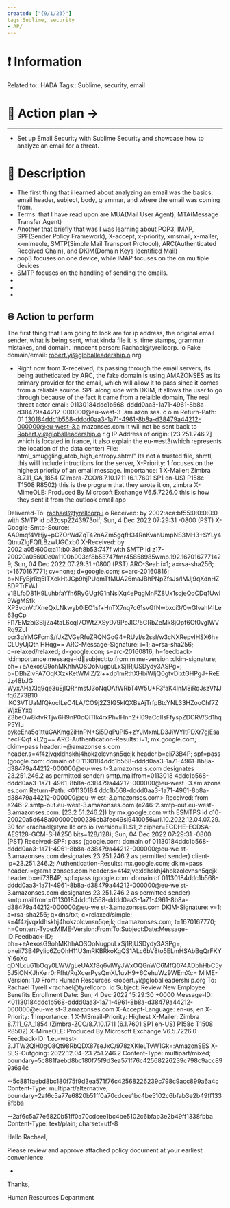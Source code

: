 ```yaml
---
created: ["{9/1/23}"]
tags:Sublime, security 
- AP/
---
```


# ❗ Information
Related to:: HADA
Tags::  Sublime, security, email 

# 🌌 Action plan -> 
---
 -   Set up Email Security with Sublime Security and showcase how to analyze
an email for a threat.

# 🧾 Description
- The first thing that i learned about analyzing an email was the basics:  email header, subject, body, grammar, and where the email was coming from. 
- Terms: that I have read upon are MUA(Mail User Agent), MTA(Message Transfer Agent) 
- Another that briefly that was I was learning about POP3, IMAP, SPF(Sender Policy Framework), X-accept, x-priority, xmsmail, x-mailer, x-mimeole, SMTP(Simple Mail Transport Protocol), ARC(Authenticated Received Chain), and DKIM(Domain Keys Identified Mail)
- pop3 focuses on one device, while IMAP focuses on the on multiple devices 
- SMTP focuses on the handling of sending the emails. 
- 
- 
- 

## 🌐 Action to perform 
The first thing that I am going to look are for ip address, the original email sender, what is being sent, what kinda file it is, time stamps, grammar mistakes, and domain. 
Innocent person: Rachael@tyrellcorp. io
Fake domain/email: robert.yi@globalleadership.o nrg
- Right now from X-received, its passing through the email servers, its being autheticated by ARC, the fake domain is using AMAZONSES as its primary provider for the email, which will allow it to pass since it comes from a reliable source. SPF along side with DKIM, it allows the user to go through because of the fact it came from a relaible domain, 
The real threat actor email: 01130184ddc1b568-dddd0aa3-1a71-4961-8b8a-d38479a44212-000000@eu-west-3 .am azon ses. c o m
Return-Path: 01 130184ddc1b568-dddd0aa3-1a71-4961-8b8a-d38479a44212-000000@eu-west-3.a mazonses.com
It will not be sent back to Robert.yi@globalleadership.o r g 
IP Address of origin: [23.251.246.2] which is located in france, it also explain the eu-west3(which represents the location of the data center)
File: html_smuggling_atob_high_entropy.shtml"
Its not  a trusted file, shmtl, this willl include intructions for the server, 
X-Priority: 1 focuses on the highest priority of an email message. 
Importance: 1
X-Mailer: Zimbra 8.7.11_GA_1854 (Zimbra-ZCO/8.7.10.1711 (6.1.7601 SP1 en-US)
 P158c T1508 R8502)
 this is the program that they wrote it on, zimbra
X-MimeOLE: Produced By Microsoft Exchange V6.5.7226.0
this is how they sent it from the outlook email app 


Delivered-To: rachael@tyrellcorp.i o
Received: by 2002:aca:bf55:0:0:0:0:0 with SMTP id p82csp2243973oif;
        Sun, 4 Dec 2022 07:29:31 -0800 (PST)
X-Google-Smtp-Source: AA0mqf4VHjy+pCZOrWdZqT42nAZm5gqfH34RnKvahUmpNS3MH3+SYLy4QtnuZlgFQfLBzwUGCxb0
X-Received: by 2002:a05:600c:a11:b0:3cf:8b53:747f with SMTP id z17-20020a05600c0a1100b003cf8b53747fmr45858985wmp.192.1670167771429;
        Sun, 04 Dec 2022 07:29:31 -0800 (PST)
ARC-Seal: i=1; a=rsa-sha256; t=1670167771; cv=none;
        d=google.com; s=arc-20160816;
        b=NFyBjrRq5lTXekHtJGp9hjPUqmTfMUA26maJBhPNpZfsJs/lMJj9qXdnHZ8DPTrFWJ
         v1BLfoD81H9LuhbfaYfh6RyGUgfG1nNslXq4ePqgMnFZ8Ux1scjeQoCDq1Uwl9WgMSfk
         XP3vdnVtfXneQxLNkwyb0iEO1sf+HnTX7nq7c61svGfNwbxoi3/0wGlvahl4lLe63gCp
         Fl17EMzbi3BIjZa4taL6cqI7OWtZXSyD79PeJIC/5GRbZeMk8jQpf6Ot0vgIWVRq9ZLI
         pcr3qYMGFcmS/fJxZVGeRfuZRQNGoG4+RUyI/s2ssI/w3cNXRepvIHSX6h+CLUyUjQth
         HHqg==
ARC-Message-Signature: i=1; a=rsa-sha256; c=relaxed/relaxed; d=google.com; s=arc-20160816;
        h=feedback-id:importance:message-id:date:subject:to:from:mime-version
         :dkim-signature;
        bh=+eAexosG9ohMKhhAOSQoNugpuLxSj1RjUSDydy3ASPg=;
        b=DBhZivFA7OqKXzkKetWMlZ/2l++dp1mRthXHbiWIjQ0gtvDlxtGHPgJ+ReEJz48bJG
         WyxAHaXIq9qe3uEjIQRnmsfJ3oNqOAfWRbT4W5U+F3faK4InM8iRqJszVNJfq6Z73B10
         iKC3VTUaMfQkocILeC4LA/CO9j2Z3IG5klQXBsAjTrfpBtcYNL33HZooChf7ZWjxEYxq
         Z3beOw8ktvRTjw6H9nP0cQiTlk4rxPhvlHnn2+I09aCdIIsFfyspZDCRV/Sd1hqP5Ylu
         pykeEna5q1ttuGAKmg2iHnPN+Si5DqPuPI5+zYJMxmLD3JiWYItPDXr7gjEsahecFQqf
         kL2g==
ARC-Authentication-Results: i=1; mx.google.com;
       dkim=pass header.i=@amazonse s.com header.s=4f4zjvqxldhskhj4hokzolcvnsn5qejk header.b=eii73B4P;
       spf=pass (google.com: domain of 0 1130184ddc1b568-dddd0aa3-1a71-4961-8b8a-d38479a44212-000000@eu-wes t-3.amazonse s.com designates 23.251.246.2 as permitted sender) smtp.mailfrom=0113018 4ddc1b568-dddd0aa3-1a71-4961-8b8a-d38479a44212-000000@eu-west -3.am azons es.com
Return-Path: <01130184 ddc1b568-dddd0aa3-1a71-4961-8b8a-d38479a44212-000000@eu-w est-3.amazonses.com>
Received: from e246-2.smtp-out.eu-west-3.amazonses.com (e246-2.smtp-out.eu-west-3.amazonses.com. [23.2 51.246.2])
        by mx.google.com with ESMTPS id o10-20020a5d648a000000b00236cb3fec49si9410056wri.10.2022.12.04.07.29.30
        for <rachael@tyre llc orp.io
        (version=TLS1_2 cipher=ECDHE-ECDSA-AES128-GCM-SHA256 bits=128/128);
        Sun, 04 Dec 2022 07:29:31 -0800 (PST)
Received-SPF: pass (google.com: domain of 01130184ddc1b568-dddd0aa3-1a71-4961-8b8a-d38479a44212-000000@eu-we st-3.amazonses.com designates 23.251.246.2 as permitted sender) client-ip=23.251.246.2;
Authentication-Results: mx.google.com;
       dkim=pass header.i=@ama zonses.com header.s=4f4zjvqxldhskhj4hokzolcvnsn5qejk header.b=eii73B4P;
       spf=pass (google.com: domain of 01130184ddc1b568-dddd0aa3-1a71-4961-8b8a-d38479a44212-000000@eu-we st-3.amazonses.com designates 23.251.246.2 as permitted sender) smtp.mailfrom=01130184ddc1b568-dddd0aa3-1a71-4961-8b8a-d38479a44212-000000@eu-we st-3.amazonses.com
DKIM-Signature: v=1; a=rsa-sha256; q=dns/txt; c=relaxed/simple;
	s=4f4zjvqxldhskhj4hokzolcvnsn5qejk; d=amazonses.com; t=1670167770;
	h=Content-Type:MIME-Version:From:To:Subject:Date:Message-ID:Feedback-ID;
	bh=+eAexosG9ohMKhhAOSQoNugpuLxSj1RjUSDydy3ASPg=;
	b=eii73B4Pylic6ZcOhH11U3mRKBRkoKgQS1ALc6bV8to5ELmHSAbBgQrFKYYl6oXc
	qDNLcu61bOqy0LWV/gLeUAXf8q6vlWyJWxOQGnWC6MfQ074ADbhHbC5y5J5iONKJhKe
	r0rFfht/RqXcerPysQmXL1uvH9+6CehuWz9WEmXc=
MIME-Version: 1.0
From: Human Resources <robert.yi@globalleadershi p.org
To: Rachael Tyrell <rachael@tyrellcorp. io
Subject: Review New Employee Benefits Enrollment
Date: Sun, 4 Dec 2022 15:29:30 +0000
Message-ID: <01130184ddc1b568-dddd0aa3-1a71-4961-8b8a-d38479a44212-000000@eu-we st-3.amazonses.com
X-Accept-Language: en-us, en
X-Priority: 1
Importance: 1
X-MSmail-Priority: Highest
X-Mailer: Zimbra 8.7.11_GA_1854 (Zimbra-ZCO/8.7.10.1711 (6.1.7601 SP1 en-US)
 P158c T1508 R8502)
X-MimeOLE: Produced By Microsoft Exchange V6.5.7226.0
Feedback-ID: 1.eu-west-3.JTW2QlH0gO8Qt98RbQDX87seJxC/978zXKleLTvW1Gk=:AmazonSES
X-SES-Outgoing: 2022.12.04-23.251.246.2
Content-Type: multipart/mixed; boundary=5c881faebd8bc180f75f9d3ea571f76c42568226239c798c9acc899a6a4c

--5c881faebd8bc180f75f9d3ea571f76c42568226239c798c9acc899a6a4c
Content-Type: multipart/alternative; boundary=2af6c5a77e6820b51ff0a70cdcee1bc4be5102c6bfab3e2b49ff1338fbba

--2af6c5a77e6820b51ff0a70cdcee1bc4be5102c6bfab3e2b49ff1338fbba
Content-Type: text/plain; charset=utf-8

Hello Rachael,

Please review and approve attached policy document at your earliest convenience.

-

Thanks,

Human Resources Department


